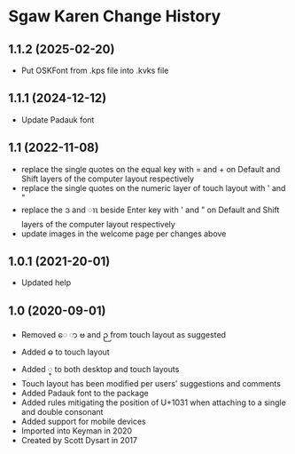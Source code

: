 Sgaw Karen Change History
====================

1.1.2 (2025-02-20)
------------------
* Put OSKFont from .kps file into .kvks file

1.1.1 (2024-12-12)
------------------
* Update Padauk font

1.1 (2022-11-08)
----------------
* replace the single quotes on the equal key with = and + on Default and Shift layers of the computer layout respectively
* replace the single quotes on the numeric layer of touch layout with ' and " 
* replace the ဒ and ၢၤ beside Enter key with ' and " on Default and Shift layers of the computer layout respectively
* update images in the welcome page per changes above

1.0.1 (2021-20-01)
----------------
* Updated help

1.0 (2020-09-01)
----------------
* Removed ​ေ ာ ဗ and ဉ from touch layout as suggested
* Added ဓ to touch layout
* Added ္ to both desktop and touch layouts
* Touch layout has been modified per users' suggestions and comments
* Added Padauk font to the package
* Added rules mitigating the position of U+1031 when attaching to a single and double consonant
* Added support for mobile devices
* Imported into Keyman in 2020
* Created by Scott Dysart in 2017
